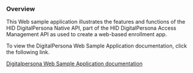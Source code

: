 ### Overview

This Web sample application illustrates the features and functions of the HID DigitalPersona Native API, part of the  HID DigitalPersona Access Management API as used to create a web-based enrollment app.

To view the DigitalPersona Web Sample Application  documentation, click the following link.

[Digitalpersona Web Sample Application  documentation](https://hidglobal.github.io/digitalpersona-sample-web/)
